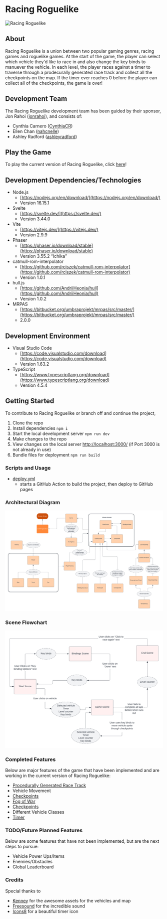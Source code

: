 # Racing Roguelike

![Racing Roguelike](https://github.com/rahoi/racing-roguelike/blob/main/public/assets/racing-roguelike.png "Racing Roguelike")

## About
Racing Roguelike is a union between two popular gaming genres, racing games and roguelike games. At the start of the game, the player can select which vehicle they'd like to race in and also change the key binds to manuever the vehicle. In each level, the player races against a timer to traverse through a prodecurally generated race track and collect all the checkpoints on the map. If the timer ever reaches 0 before the player can collect all of the checkpoints, the game is over!

## Development Team
The Racing Roguelike development team has been guided by their sponsor, Jon Rahoi ([jonrahoi](https://github.com/jonrahoi)), and consists of:

- Cynthia Carnero ([CynthiaCR](https://github.com/CynthiaCR))
- Ellen Chan ([nahcnelle](https://github.com/nahcnelle))
- Ashley Radford ([ashleyradford](https://github.com/ashleyradford))

## Play the Game

To play the current version of Racing Roguelike, click [here](https://rahoi.github.io/racing-roguelike/)!

## Development Dependencies/Technologies
- Node.js
    - [https://nodejs.org/en/download/](https://nodejs.org/en/download/)
    - Version 16.15.1
- Svelte
    - [https://svelte.dev/](https://svelte.dev/)
    - Version 3.44.0
- Vite
    - [https://vitejs.dev/](https://vitejs.dev/)
    - Version 2.9.9
- Phaser 
    - [https://phaser.io/download/stable](https://phaser.io/download/stable)
    - Version 3.55.2 “Ichika” 
- catmull-rom-interpolator
    - [https://github.com/rciszek/catmull-rom-interpolator](https://github.com/rciszek/catmull-rom-interpolator)
    - Version 1.0.1
- hull.js
    - [https://github.com/AndriiHeonia/hull](https://github.com/AndriiHeonia/hull)
    - Version 1.0.2
- MRPAS
    - [https://bitbucket.org/umbraprojekt/mrpas/src/master/](https://bitbucket.org/umbraprojekt/mrpas/src/master/)
    - 2.0.0

## Development Environment
- Visual Studio Code
    - [https://code.visualstudio.com/download](https://code.visualstudio.com/download)
    - Version 1.63.2
- TypeScript 
    - [https://www.typescriptlang.org/download](https://www.typescriptlang.org/download)
    - Version 4.5.4

## Getting Started
To contribute to Racing Roguelike or branch off and continue the project,

1. Clone the repo
2. Install dependencies
    `npm i`
3. Start the local development server
    `npm run dev`
4. Make changes to the repo
5. View changes on the local server
    [http://localhost:3000/](http://localhost:3000/) (if Port 3000 is not already in use)
6. Bundle files for deployment
    `npm run build`

### Scripts and Usage
- [deploy.yml](https://github.com/rahoi/racing-roguelike/blob/main/.github/workflows/deploy.yml)
    - starts a GitHub Action to build the project, then deploy to GitHub pages

### Architectural Diagram
![Architectural Diagram](https://github.com/rahoi/racing-roguelike/blob/main/public/assets/architectural-diagram.png)

### Scene Flowchart
![Scene Diagram](https://github.com/rahoi/racing-roguelike/blob/main/public/assets/scene-diagram.png)

### Completed Features
Below are major features of the game that have been implemented and are working in the current version of Racing Roguelike:

- [Procedurally Generated Race Track](https://github.com/rahoi/racing-roguelike/blob/main/docs/track-generation.md)
- Vehicle Movement
- [Checkpoints](https://github.com/rahoi/racing-roguelike/blob/main/docs/track-generation.md)
- [Fog of War](https://github.com/rahoi/racing-roguelike/blob/main/docs/fow-of-war.md)
- [Checkpoints](https://github.com/rahoi/racing-roguelike/blob/main/docs/checkpoints.md)
- Different Vehicle Classes
- [Timer](https://github.com/rahoi/racing-roguelike/blob/main/docs/timer.md)

### TODO/Future Planned Features
Below are some features that have not been implemented, but are the next steps to pursue:

- Vehicle Power Ups/Items
- Enemies/Obstacles
- Global Leaderboard

### Credits
Special thanks to

- [Kenney](https://www.kenney.nl/assets/racing-pack) for the awesome assets for the vehicles and map
- [Freesound](https://freesound.org/) for the incredible sound
- [Icons8](https://icons8.com/icons/set/timer) for a beautiful timer icon

